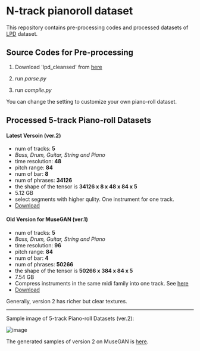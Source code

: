 # N-track pianoroll dataset

This repository contains pre-processing codes and processed datasets of [LPD](https://github.com/salu133445/lakh-pianoroll-dataset) dataset.

## Source Codes for Pre-processing

1. Download 'lpd_cleansed' from [here](https://github.com/salu133445/lakh-pianoroll-dataset)

2. run *parse.py*
3. run *compile.py*

You can change the setting to customize your own piano-roll dataset.

## Processed 5-track Piano-roll Datasets

#### Latest Versoin (ver.2)

* num of tracks: **5**
* *Bass, Drum, Guitar, String and Piano*
* time resolution: **48**
* pitch range: **84**
* num of bar: **8**
* num of phrases: **34126**
* the shape of the tensor is **34126 x 8 x 48 x 84 x 5**
* 5.12 GB
* select segments with higher qulity. One instrument for one track.
* [Download](https://drive.google.com/file/d/17FBw7c_vrK33_mEgsA919GTSlHoJ7M6T/view?usp=sharing)

#### Old Version for MuseGAN (ver.1)

* num of tracks: **5**
* *Bass, Drum, Guitar, String and Piano*
* time resolution: **96**
* pitch range: **84**
* num of bar: **4**
* num of phrases: **50266**
* the shape of the tensor is **50266 x 384 x 84 x 5**
* 7.54 GB
* Compress instruments in the same midi family into one track. See [here](https://github.com/salu133445/musegan/tree/master/v1/training)
* [Download](https://drive.google.com/file/d/1yj-5CsAwSoj1LHk4QwEQ09VB5fS69Vnq/view?usp=sharing)

Generally, version 2 has richer but clear textures.

--------------
Sample image of 5-track Piano-roll Datasets (ver.2):

![image](https://github.com/wayne391/List-of-Symbolic-Musical-Datasets/blob/master/docs/5-track_pianoroll.PNG)

The generated samples of version 2 on MuseGAN is [here]().